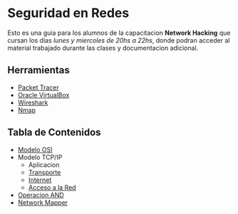 # Seguridad en Redes

Esto es una guia para los alumnos de la capacitacion __Network Hacking__ que cursan los dias _lunes y miercoles de 20hs a 22hs_, donde podran acceder al material trabajado durante las clases y documentacion adicional.

## Herramientas
* [Packet Tracer](https://skillsforall.com/resources/lab-downloads?userLang=es-XL)
* [Oracle VirtualBox](https://www.virtualbox.org/wiki/Downloads)
* [Wireshark](https://www.wireshark.org/download.html)
* [Nmap](https://nmap.org/download)

## Tabla de Contenidos

* [Modelo OSI](./docs/osi.md)
* Modelo TCP/IP
    * Aplicacion
    * [Transporte](./docs/transport.md)
    * [Internet](./docs/network.md)
    * [Acceso a la Red](./docs/datalink.md)
* [Operacion AND](./docs/ip-and.md)
* [Network Mapper](./docs/nm.md)